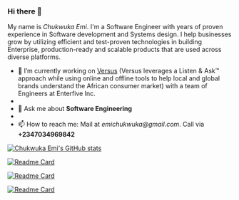 ### Hi there 👋


My name is _Chukwuka Emi_. I'm a Software Engineer with years of proven experience in Software development and Systems design. I help businesses grow by utilizing efficient and test-proven technologies in building Enterprise, production-ready and scalable products that are used across diverse platforms.


- 🔭 I’m currently working on [Versus](https://www.versus.africa) (Versus leverages a Listen & Ask™ approach while using online and offline tools to help local and global brands understand the African consumer market) with a team of Engineers at Enterfive Inc.
- 
- 💬 Ask me about **Software Engineering**
- 
- 📫 How to reach me: Mail at _emichukwuka@gmail.com_. Call via **+2347034969842**

[![Chukwuka Emi's GitHub stats](https://github-readme-stats.vercel.app/api?username=chukwuka-emi&hide=stars,contribs&count_private=true&show_icons=true&theme=dark)](https://github.com/anuraghazra/github-readme-stats)

[![Readme Card](https://github-readme-stats.vercel.app/api/pin/?username=chukwuka-emi&repo=sosha-api-gateway)](https://github.com/chukwuka-emi/sosha-api-gateway)

[![Readme Card](https://github-readme-stats.vercel.app/api/pin/?username=chukwuka-emi&repo=my-portfolio-site)](https://github.com/chukwuka-emi/my-portfolio-site)

[![Readme Card](https://github-readme-stats.vercel.app/api/pin/?username=chukwuka-emi&repo=sosha)](https://github.com/chukwuka-emi/sosha)
